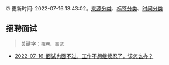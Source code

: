 :alarm_clock: 更新时间: 2022-07-16 13:43:02。[来源分类](../README.md)、[标签分类](../TAGS.md)、[时间分类](../TIMELINE.md)

## 招聘面试


> 关键字：`招聘`、`面试`



- [2022-07-16-面试也面不过，工作不想继续忍了，该怎么办？](https://www.v2ex.com/t/866667) 